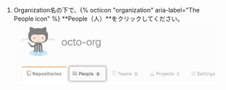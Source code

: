 1. Organization名の下で、{% octicon "organization" aria-label="The People icon" %} **People（人）**をクリックしてください。 ![人タブ](/assets/images/help/organizations/organization-people-tab.png)
